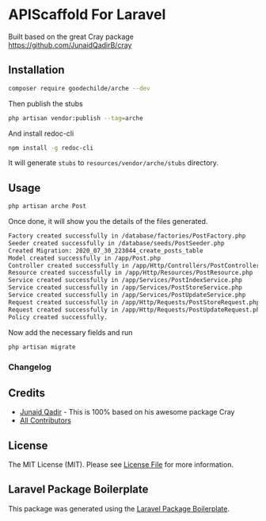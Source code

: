 # APIScaffold For Laravel

Built based on the great Cray package https://github.com/JunaidQadirB/cray

## Installation

```bash
composer require goodechilde/arche --dev
```

Then publish the stubs

```bash
php artisan vendor:publish --tag=arche
```

And install redoc-cli
```bash
npm install -g redoc-cli
```

It will generate `stubs` to `resources/vendor/arche/stubs` directory.



## Usage

```bash
php artisan arche Post
```

Once done, it will show you the details of the files generated.

```bash
Factory created successfully in /database/factories/PostFactory.php
Seeder created successfully in /database/seeds/PostSeeder.php
Created Migration: 2020_07_30_223044_create_posts_table
Model created successfully in /app/Post.php
Controller created successfully in /app/Http/Controllers/PostController.php
Resource created successfully in /app/Http/Resources/PostResource.php
Service created successfully in /app/Services/PostIndexService.php
Service created successfully in /app/Services/PostStoreService.php
Service created successfully in /app/Services/PostUpdateService.php
Request created successfully in /app/Http/Requests/PostStoreRequest.php
Request created successfully in /app/Http/Requests/PostUpdateRequest.php
Policy created successfully.
```

Now add the necessary fields and run

```bash
php artisan migrate
```
### Changelog


## Credits

- [Junaid Qadir](https://github.com/junaidqadirb) - This is 100% based on his awesome package Cray
- [All Contributors](../../contributors)

## License

The MIT License (MIT). Please see [License File](LICENSE.md) for more information.

## Laravel Package Boilerplate

This package was generated using the [Laravel Package Boilerplate](https://laravelpackageboilerplate.com).
